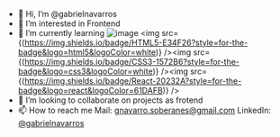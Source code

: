 - 👋 Hi, I’m @gabrielnavarros
- 👀 I’m interested in Frontend
- 🌱 I’m currently learning ![image]({(https://img.shields.io/badge/JavaScript-323330?style=for-the-badge&logo=javascript&logoColor=F7DF1E)}) <img src={(https://img.shields.io/badge/HTML5-E34F26?style=for-the-badge&logo=html5&logoColor=white)} /><img src={(https://img.shields.io/badge/CSS3-1572B6?style=for-the-badge&logo=css3&logoColor=white)} /><img src={(https://img.shields.io/badge/React-20232A?style=for-the-badge&logo=react&logoColor=61DAFB)} />
- 💞️ I’m looking to collaborate on projects as frotend
- 📫 How to reach me 
      Mail: gnavarro.soberanes@gmail.com
      LinkedIn: [@gabrielnavarros](https://www.linkedin.com/in/gabrielnavarros/)

<!---
gabrielnavarros/gabrielnavarros is a ✨ special ✨ repository because its `README.md` (this file) appears on your GitHub profile.
You can click the Preview link to take a look at your changes.
--->
